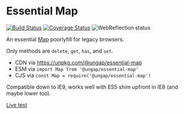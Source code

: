 # Essential Map

[![Build Status](https://travis-ci.com/ungap/essential-map.svg?branch=master)](https://travis-ci.com/ungap/essential-map) [![Coverage Status](https://coveralls.io/repos/github/ungap/essential-map/badge.svg?branch=master)](https://coveralls.io/github/ungap/essential-map?branch=master) ![WebReflection status](https://offline.report/status/webreflection.svg)

An essential [Map](https://developer.mozilla.org/en-US/docs/Web/JavaScript/Reference/Global_Objects/Map) poorlyfill for legacy browsers.

Only methods are `delete`, `get`, `has`, and `set`.

  * CDN via https://unpkg.com/@ungap/essential-map
  * ESM via `import Map from '@ungap/essential-map'`
  * CJS via `const Map = require('@ungap/essential-map')`

Compatible down to IE9, works well with ES5 shim upfront in IE8 (and maybe lower too).

[Live test](https://ungap.github.io/essential-map/test/)
